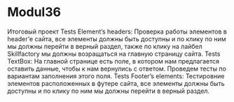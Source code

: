 # Modul36
Итоговый проект
Tests Element’s headers:
Проверка работы элементов в header’е сайта, все элементы должны быть доступны и по клику по ним мы должны перейти в верный раздел, также по клику на лайбел Skillfactory мы должны возращаться на главную страницу сайта.
Tests TextBox:
На главной странице есть поле, в котором нам предлагается оставить данные, чтобы к нам вернулись с ответом. Проведем тесты по вариантам заполнения этого поля.
Tests Footer’s elements:
Тестировние элементов расположенных в футере сайта, все элементы должны быть доступны и по клику по ним мы должны перейти в верный раздел.
